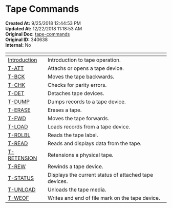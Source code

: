# Tape Commands

**Created At:** 9/25/2018 12:44:53 PM  
**Updated At:** 12/22/2018 11:18:53 AM  
**Original Doc:** [tape-commands](https://docs.jbase.com/49399-tape/tape-commands)  
**Original ID:** 340638  
**Internal:** No  



| <!----> | <!----> |
| --- | --- |
| [Introduction](./../tape) | Introduction to tape operation. |
| [T-ATT](./../t-att) | Attachs or opens a tape device. |
| [T-BCK](./../t-bck) | Moves the tape backwards. |
| [T-CHK](./../t-chk) | Checks for parity errors. |
| [T-DET](./../t-det) | Detaches tape devices. |
| [T-DUMP](./../t-dump) | Dumps records to a tape device. |
| [T-ERASE](./../t-erase) | Erases a tape. |
| [T-FWD](./../t-fwd) | Moves the tape forwards. |
| [T-LOAD](./../t-load) | Loads records from a tape device. |
| [T-RDLBL](./../t-rdlbl) | Reads the tape label. |
| [T-READ](./../t-read) | Reads and displays data from the tape. |
| [T-RETENSION](./../t-retension) | Retensions a physical tape. |
| [T-REW](./../t-rew) | Rewinds a tape device. |
| [T-STATUS](./../t-status) | Displays the current status of attached tape devices. |
| [T-UNLOAD](./../t-unload) | Unloads the tape media. |
| [T-WEOF](./../t-weof) | Writes and end of file mark on the tape device. |


  
<PageFooter />

